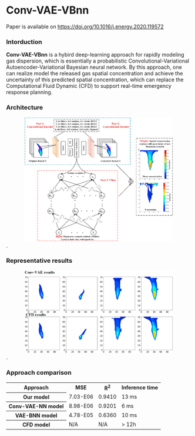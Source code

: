 Conv-VAE-VBnn
=============
Paper is available on https://doi.org/10.1016/j.energy.2020.119572
### Intorduction
**Conv-VAE-VBnn** is a hybird deep-learning approach for rapidly modeling gas dispersion, which is essentially a probabilistic Convolutional-Variational Autoencoder-Variational Bayesian neural network. By this approach, one can realize model the released gas spatial concentration and achieve the uncertainty of this predicted spatial concentration, which can replace the  Computational Fluid Dynamic (CFD) to support real-time emergency response planning. 

### Architecture
<div align="center">
	<img src="img/architecture.png" width="80%" height="10%">
</div>
</a>.

### Representative results
<div align="center">
	<img src="img/Results.png" width="80%" height="10%">
</div>
</a>.

### Approach comparison 
<table>
<tr>
    <th colspan="1">Approach</th>
    <th colspan="1">MSE</th>
    <th colspan="1">R<sup>2</sup></th>
    <th colspan="1">Inference time</th>
      
</tr>
<tr>
    <th>Our model</th>
    <td>7.03-E06</td>
    <td>0.9410</td>
    <td>13 ms</td>
</tr>
<tr>
    <th>Conv-VAE-NN model</th>
    <td>8.98-E06</td>
    <td>0.9201</td>
    <td>6 ms</td>
</tr>

<tr>
    <th>VAE-BNN model</th>
    <td>4.78-E05</td>
    <td>0.6360</td>
    <td>10 ms</td>
</tr>
<tr>
    <th>CFD model</th>
    <td>N/A</td>
    <td>N/A</td>
    <td>> 12h</td>
</tr>
</table>
